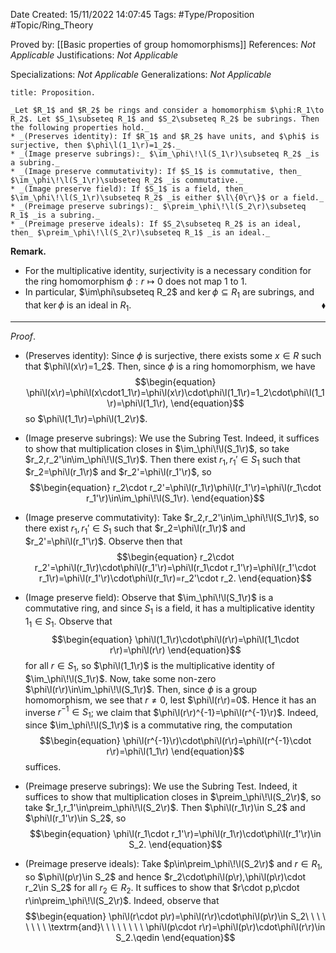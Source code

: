 <div class="topSpace"></div>

Date Created: 15/11/2022 14:07:45
Tags: #Type/Proposition #Topic/Ring_Theory

Proved by: [[Basic properties of group homomorphisms]]
References: _Not Applicable_
Justifications: _Not Applicable_

Specializations: _Not Applicable_
Generalizations: _Not Applicable_

``` ad-Proposition
title: Proposition.

_Let $R_1$ and $R_2$ be rings and consider a homomorphism $\phi:R_1\to R_2$. Let $S_1\subseteq R_1$ and $S_2\subseteq R_2$ be subrings. Then the following properties hold._
* _(Preserves identity): If $R_1$ and $R_2$ have units, and $\phi$ is surjective, then $\phi\l(1_1\r)=1_2$._
* _(Image preserve subrings):_ $\im_\phi\!\l(S_1\r)\subseteq R_2$ _is a subring._
* _(Image preserve commutativity): If $S_1$ is commutative, then_ $\im_\phi\!\l(S_1\r)\subseteq R_2$ _is commutative._
* _(Image preserve field): If $S_1$ is a field, then_ $\im_\phi\!\l(S_1\r)\subseteq R_2$ _is either $\l\{0\r\}$ or a field._
* _(Preimage preserve subrings):_ $\preim_\phi\!\l(S_2\r)\subseteq R_1$ _is a subring._
* _(Preimage preserve ideals): If $S_2\subseteq R_2$ is an ideal, then_ $\preim_\phi\!\l(S_2\r)\subseteq R_1$ _is an ideal._

```

**Remark.**
* For the multiplicative identity, surjectivity is a necessary condition for the ring homomorphism $\phi:r\mapsto0$ does not map $1$ to $1$.
* In particular, $\im\phi\subseteq R_2$ and $\ker\phi\subseteq R_1$ are subrings, and that $\ker\phi$ is an ideal in $R_1$.<span style="float:right;">$\blacklozenge$</span>

---

_Proof_.
* (Preserves identity): Since $\phi$ is surjective, there exists some $x\in R$ such that $\phi\l(x\r)=1_2$. Then, since $\phi$ is a ring homomorphism, we have
$$\begin{equation}
    \phi\l(x\r)=\phi\l(x\cdot1_1\r)=\phi\l(x\r)\cdot\phi\l(1_1\r)=1_2\cdot\phi\l(1_1\r)=\phi\l(1_1\r),
\end{equation}$$
so $\phi\l(1_1\r)=\phi\l(1_2\r)$.

* (Image preserve subrings): We use the Subring Test. Indeed, it suffices to show that multiplication closes in $\im_\phi\!\l(S_1\r)$, so take $r_2,r_2'\in\im_\phi\!\l(S_1\r)$. Then there exist $r_1,r_1'\in S_1$ such that $r_2=\phi\l(r_1\r)$ and $r_2'=\phi\l(r_1'\r)$, so
$$\begin{equation}
    r_2\cdot r_2'=\phi\l(r_1\r)\phi\l(r_1'\r)=\phi\l(r_1\cdot r_1'\r)\in\im_\phi\!\l(S_1\r).
\end{equation}$$
* (Image preserve commutativity): Take $r_2,r_2'\in\im_\phi\!\l(S_1\r)$, so there exist $r_1,r_1'\in S_1$ such that $r_2=\phi\l(r_1\r)$ and $r_2'=\phi\l(r_1'\r)$. Observe then that
$$\begin{equation}
    r_2\cdot r_2'=\phi\l(r_1\r)\cdot\phi\l(r_1'\r)=\phi\l(r_1\cdot r_1'\r)=\phi\l(r_1'\cdot r_1\r)=\phi\l(r_1'\r)\cdot\phi\l(r_1\r)=r_2'\cdot r_2.
\end{equation}$$
* (Image preserve field): Observe that $\im_\phi\!\l(S_1\r)$ is a commutative ring, and since $S_1$ is a field, it has a multiplicative identity $1_1\in S_1$. Observe that
$$\begin{equation}
    \phi\l(1_1\r)\cdot\phi\l(r\r)=\phi\l(1_1\cdot r\r)=\phi\l(r\r)
\end{equation}$$
for all $r\in S_1$, so $\phi\l(1_1\r)$ is the multiplicative identity of $\im_\phi\!\l(S_1\r)$. Now, take some non-zero $\phi\l(r\r)\in\im_\phi\!\l(S_1\r)$. Then, since $\phi$ is a group homomorphism, we see that $r\neq0$, lest $\phi\l(r\r)=0$. Hence it has an inverse $r^{-1}\in S_1$; we claim that $\phi\l(r\r)^{-1}=\phi\l(r^{-1}\r)$. Indeed, since $\im_\phi\!\l(S_1\r)$ is a commutative ring, the computation
$$\begin{equation}
    \phi\l(r^{-1}\r)\cdot\phi\l(r\r)=\phi\l(r^{-1}\cdot r\r)=\phi\l(1_1\r)
\end{equation}$$
suffices.
* (Preimage preserve subrings): We use the Subring Test. Indeed, it suffices to show that multiplication closes in $\preim_\phi\!\l(S_2\r)$, so take $r_1,r_1'\in\preim_\phi\!\l(S_2\r)$. Then $\phi\l(r_1\r)\in S_2$ and $\phi\l(r_1'\r)\in S_2$, so
$$\begin{equation}
    \phi\l(r_1\cdot r_1'\r)=\phi\l(r_1\r)\cdot\phi\l(r_1'\r)\in S_2.
\end{equation}$$
* (Preimage preserve ideals): Take $p\in\preim_\phi\!\l(S_2\r)$ and $r\in R_1$, so $\phi\l(p\r)\in S_2$ and hence $r_2\cdot\phi\l(p\r),\phi\l(p\r)\cdot r_2\in S_2$ for all $r_2\in R_2$. It suffices to show that $r\cdot p,p\cdot r\in\preim_\phi\!\l(S_2\r)$. Indeed, observe that
$$\begin{equation}
    \phi\l(r\cdot p\r)=\phi\l(r\r)\cdot\phi\l(p\r)\in S_2\ \ \ \ \ \ \ \ \textrm{and}\ \ \ \ \ \ \ \ \phi\l(p\cdot r\r)=\phi\l(p\r)\cdot\phi\l(r\r)\in S_2.\qedin
\end{equation}$$
